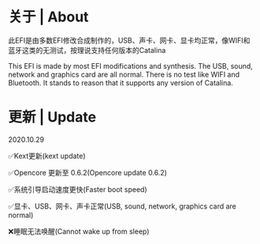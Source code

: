 # 关于 | About
此EFI是由多数EFI修改合成制作的，USB、声卡、网卡、显卡均正常，像WIFI和蓝牙这类的无测试，按理说支持任何版本的Catalina

This EFI is made by most EFI modifications and synthesis. The USB, sound, network and graphics card are all normal. There is no test like WIFI and Bluetooth. It stands to reason that it supports any version of Catalina.

# 更新 | Update
2020.10.29

✅Kext更新(kext update)

✅Opencore 更新至 0.6.2(Opencore update 0.6.2)

✅系统引导启动速度更快(Faster boot speed)

✅显卡、USB、网卡、声卡正常(USB, sound, network, graphics card are normal)

❌睡眠无法唤醒(Cannot wake up from sleep)

